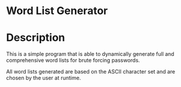 Word List Generator
=====================

# Description

This is a simple program that is able to dynamically generate full and comprehensive word lists for brute forcing passwords.

All word lists generated are based on the ASCII character set and are chosen by the user at runtime.
